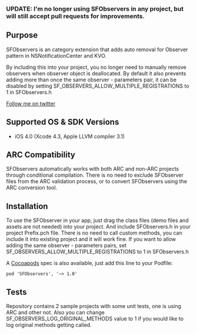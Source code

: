 
### UPDATE: I'm no longer using SFObservers in any project, but will still accept pull requests for improvements.

Purpose
--------------
SFObservers is an category extension that adds auto removal for Observer pattern in NSNotificationCenter and KVO. 

By including this into your project, you no longer need to manually remove observers when observer object is deallocated. 
By default it also prevents adding more than once the same observer - parameters pair, it can be disabled by setting SF_OBSERVERS_ALLOW_MULTIPLE_REGISTRATIONS to 1 in SFObservers.h

[Follow me on twitter][1]

Supported OS & SDK Versions
-----------------------------

* iOS 4.0 (Xcode 4.3, Apple LLVM compiler 3.1)

ARC Compatibility
------------------

SFObservers automatically works with both ARC and non-ARC projects through conditional compilation. There is no need to exclude SFObserver files from the ARC validation process, or to convert SFObservers using the ARC conversion tool.

Installation
--------------

To use the SFObserver in your app, just drag the class files (demo files and assets are not needed) into your project. And include SFObservers.h in your project Prefix.pch file.
There is no need to call custom methods, you can include it into existing project and it will work fine.
If you want to allow adding the same observer - parameters pairs, set SF_OBSERVERS_ALLOW_MULTIPLE_REGISTRATIONS to 1 in SFObservers.h

A [Cocoapods][2] spec is also available, just add this line to your Podfile:

    pod 'SFObservers', '~> 1.0'

Tests
--------------

Repository contains 2 sample projects with some unit tests, one is using ARC and other not. 
Also you can change SF_OBSERVERS_LOG_ORIGINAL_METHODS value to 1 if you would like to log original methods getting called.

 [1]: http://twitter.com/merowing_
 [2]: http://cocoapods.org
